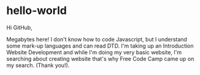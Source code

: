 # hello-world

Hi GitHub,

Megabytes here! I don't know how to code Javascript, but I understand some mark-up languages and can read DTD. I'm taking up an Introduction Website Development and while I'm doing my very basic website, I'm searching about creating website that's why Free Code Camp came up on my search. (Thank you!).

